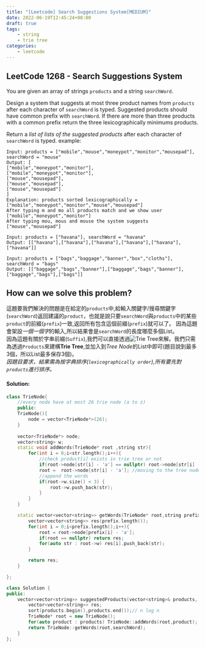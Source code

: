 ```yaml
---
title: "[Leetcode] Search Suggestions System[MEDIUM]"
date: 2022-06-19T12:45:24+08:00
draft: true
tags:
    - string
    - trie tree
categories:
    - leetcode
---
```


## LeetCode 1268 - Search Suggestions System
You are given an array of strings `products` and a string `searchWord`.

Design a system that suggests at most three product names from `products` after each character of `searchWord` is typed. Suggested products should have common prefix with `searchWord`. If there are more than three products with a common prefix return the three lexicographically minimums products.

Return a *list of lists of the suggested products* after each character of `searchWord` is typed.
example:  
```
Input: products = ["mobile","mouse","moneypot","monitor","mousepad"], searchWord = "mouse"
Output: [
["mobile","moneypot","monitor"],
["mobile","moneypot","monitor"],
["mouse","mousepad"],
["mouse","mousepad"],
["mouse","mousepad"]
]
Explanation: products sorted lexicographically = ["mobile","moneypot","monitor","mouse","mousepad"]
After typing m and mo all products match and we show user ["mobile","moneypot","monitor"]
After typing mou, mous and mouse the system suggests ["mouse","mousepad"]
```
```
Input: products = ["havana"], searchWord = "havana"
Output: [["havana"],["havana"],["havana"],["havana"],["havana"],["havana"]]
```

```
Input: products = ["bags","baggage","banner","box","cloths"], searchWord = "bags"
Output: [["baggage","bags","banner"],["baggage","bags","banner"],["baggage","bags"],["bags"]]
```

## How can we solve this problem?
這題要我們解決的問題是在給定的`products`中,給輸入關鍵字/搜尋關鍵字(`searchWord`)返回建議的`product`，也就是說只要`searchWord`與`products`中的某些`product`的前綴(`prefix`)一致,返回所有包含這個前綴(`prefix`)就可以了。 因為這題會架設*一個一個字*的輸入,所以結果會是`searchWord`的長度哪麼多個List。  
因為這題有關於字串前綴(`Suffix`),我們可以直接透過![Trie Tree](/notes/trietree)來解。我們只需為透過`Products`來建構**Trie Tree**,並加入到*Tree Node*的List中即可(題目說到最多3個，所以List最多保存3個)。  
*因題目要求，結果需為按字典排序(`lexicographically order`),所有要先對`products`進行排序。*

#### Solution:
```c++
class TrieNode{
    //every node have at most 26 trie node (a to z)
    public:
    TrieNode(){
        node = vector<TrieNode*>(26);
    }
    
    vector<TrieNode*> node;
    vector<string> w;
    static void addWords(TrieNode* root ,string str){
        for(int i = 0;i<str.length();i++){
            //check product[i] exists in trie tree or not
            if(root->node[str[i] - 'a'] == nullptr) root->node[str[i] - 'a'] = new TrieNode();
            root =  root->node[str[i] - 'a']; //moving to the tree node
            //append the words
            if(root->w.size() < 3) {
                root->w.push_back(str);
            }
        }
    }

    static vector<vector<string>> getWords(TrieNode* root,string prefix){
        vector<vector<string>> res(prefix.length());
        for(int i = 0;i<prefix.length();i++){
            root = root->node[prefix[i] - 'a'];
            if(root == nullptr) return res;
            for(auto str : root->w) res[i].push_back(str);
        }

        return res;
    }

};

class Solution {
public:
    vector<vector<string>> suggestedProducts(vector<string>& products, string searchWord) {
        vector<vector<string>> res;
        sort(products.begin(),products.end());// n log n
        TrieNode* root = new TrieNode();
        for(auto product : products) TrieNode::addWords(root,product);   
        return TrieNode::getWords(root,searchWord);
    }
};
```

